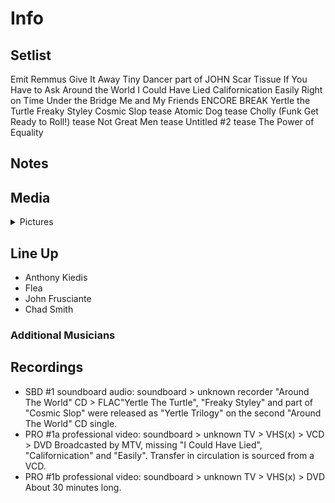 # Info

## Setlist

Emit Remmus
Give It Away
Tiny Dancer part of JOHN
Scar Tissue
If You Have to Ask
Around the World
I Could Have Lied
Californication
Easily
Right on Time
Under the Bridge
Me and My Friends
ENCORE BREAK
Yertle the Turtle
Freaky Styley
Cosmic Slop tease
Atomic Dog tease
Cholly (Funk Get Ready to Roll!) tease
Not Great Men tease
Untitled #2 tease
The Power of Equality

## Notes

## Media 

<details>
  <summary>Pictures</summary>
  <!--<img alt="Setlist" title="Setlist" src="_.jpg" height="200" />
  <img alt="Clipping" title="Clipping" src="_.jpg" height="200" />
  <img alt="Flyer" title="Flyer" src="_.jpg" height="200" />-->
</details>

## Line Up

* Anthony Kiedis
* Flea
* John Frusciante
* Chad Smith

### Additional Musicians

## Recordings

* SBD #1 soundboard audio: soundboard > unknown recorder "Around The World" CD > FLAC"Yertle The Turtle", "Freaky Styley" and part of "Cosmic Slop" were released as "Yertle Trilogy" on the second "Around The World" CD single.
* PRO #1a professional video: soundboard > unknown TV > VHS(x) > VCD > DVD Broadcasted by MTV, missing "I Could Have Lied", "Californication" and "Easily". Transfer in circulation is sourced from a VCD.
* PRO #1b professional video: soundboard > unknown TV > VHS(x) > DVD About 30 minutes long.